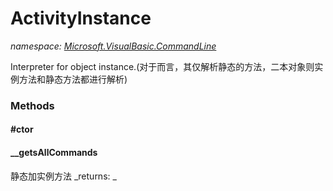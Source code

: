 ﻿
# ActivityInstance
_namespace: [Microsoft.VisualBasic.CommandLine](N-Microsoft.VisualBasic.CommandLine.md)_

Interpreter for object instance.(对于而言，其仅解析静态的方法，二本对象则实例方法和静态方法都进行解析)

### Methods

#### #ctor

#### __getsAllCommands
静态加实例方法
_returns: _



